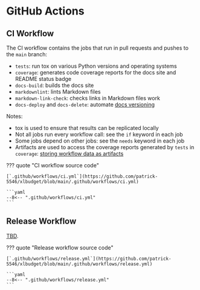 # GitHub Actions

## CI Workflow

The CI workflow contains the jobs that run in pull requests and pushes to the `main` branch:

- `tests`: run tox on various Python versions and operating systems
- `coverage`: generates code coverage reports for the docs site and README status badge
- `docs-build`: builds the docs site
- `markdownlint`: lints Markdown files
- `markdown-link-check`: checks links in Markdown files work
- `docs-deploy` and `docs-delete`: automate [docs versioning](docs.md#versioning)

Notes:

- tox is used to ensure that results can be replicated locally
- Not all jobs run every workflow call: see the `if` keyword in each job
- Some jobs depend on other jobs: see the `needs` keyword in each job
- Artifacts are used to access the coverage reports generated by `tests` in `coverage`:
  [storing workflow data as artifacts](https://docs.github.com/en/actions/using-workflows/storing-workflow-data-as-artifacts)

??? quote "CI workflow source code"

    [`.github/workflows/ci.yml`](https://github.com/patrick-5546/xlbudget/blob/main/.github/workflows/ci.yml)

    ```yaml
    --8<-- ".github/workflows/ci.yml"
    ```

## Release Workflow

[TBD](https://github.com/patrick-5546/sampleproject/issues/12).

??? quote "Release workflow source code"

    [`.github/workflows/release.yml`](https://github.com/patrick-5546/xlbudget/blob/main/.github/workflows/release.yml)

    ```yaml
    --8<-- ".github/workflows/release.yml"
    ```
